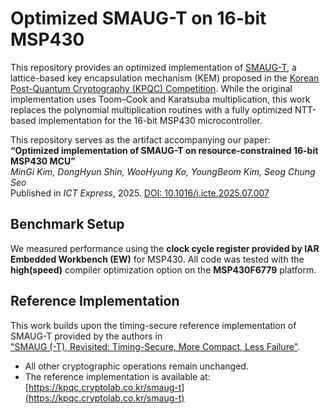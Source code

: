 # Optimized SMAUG-T on 16-bit MSP430

This repository provides an optimized implementation of [SMAUG-T](https://kpqc.cryptolab.co.kr/smaug-t), a lattice-based key encapsulation mechanism (KEM) proposed in the [Korean Post-Quantum Cryptography (KPQC) Competition](https://kpqc.or.kr/competition_02.html).   While the original implementation uses Toom–Cook and Karatsuba multiplication, this work replaces the polynomial multiplication routines with a fully optimized NTT-based implementation for the 16-bit MSP430 microcontroller.

This repository serves as the artifact accompanying our paper: \
**“Optimized implementation of SMAUG-T on resource-constrained 16-bit MSP430 MCU”** \
*MinGi Kim, DongHyun Shin, WooHyung Ko, YoungBeom Kim, Seog Chung Seo*\
Published in *ICT Express*, 2025. [DOI: 10.1016/j.icte.2025.07.007](https://doi.org/10.1016/j.icte.2025.07.007)

## Benchmark Setup

We measured performance using the **clock cycle register provided by IAR Embedded Workbench (EW)** for MSP430. All code was tested with the **high(speed)** compiler optimization option on the **MSP430F6779** platform.

## Reference Implementation

This work builds upon the timing-secure reference implementation of SMAUG-T provided by the authors in  
["SMAUG (-T), Revisited: Timing-Secure, More Compact, Less Failure"](http://ieeexplore.ieee.org/document/10776768).  
- All other cryptographic operations remain unchanged.  
- The reference implementation is available at: [https://kpqc.cryptolab.co.kr/smaug-t](https://kpqc.cryptolab.co.kr/smaug-t)

